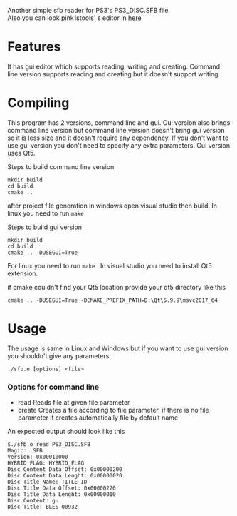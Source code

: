 Another simple sfb reader for PS3's PS3_DISC.SFB file  
Also you can look pink1stools' s editor in [here](https://github.com/pink1stools/PS3_DISC.SFB-Editor)


# Features
It has gui editor which supports reading, writing and creating. Command line version supports reading and creating but it doesn't support writing.

# Compiling
This program has 2 versions, command line and gui. Gui version also brings command line version but command line version doesn't bring gui version so it is less size and it doesn't require any dependency.
If you don't want to use gui version you don't need to specify any extra parameters. Gui version uses Qt5. 

Steps to build command line version

```
mkdir build
cd build
cmake ..
```

after project file generation in windows open visual studio then build. In linux you need to run ```make```

Steps to build gui version

```
mkdir build
cd build
cmake .. -DUSEGUI=True
```

For linux you need to run ```make``` . In visual studio you need to install Qt5 extension.

if cmake couldn't find your Qt5 location provide your qt5 directory like this

```
cmake .. -DUSEGUI=True -DCMAKE_PREFIX_PATH=D:\Qt\5.9.9\msvc2017_64 
```


# Usage
The usage is same in Linux and Windows but if you want to use gui version you shouldn't give any parameters.

```
./sfb.o [options] <file>
```

### Options for command line
* read
Reads file at given file parameter
*  create
Creates a file according to file parameter, if there is no file parameter it creates automatically file by default name

An expected output should look like this

```
$./sfb.o read PS3_DISC.SFB
Magic: .SFB
Version: 0x00010000
HYBRID FLAG: HYBRID_FLAG
Disc Content Data Offset: 0x00000200
Disc Content Data Lenght: 0x00000020
Disc Title Name: TITLE_ID
Disc Title Data Offset: 0x00000220
Disc Title Data Lenght: 0x00000010
Disc Content: gu
Disc Title: BLES-00932
```
